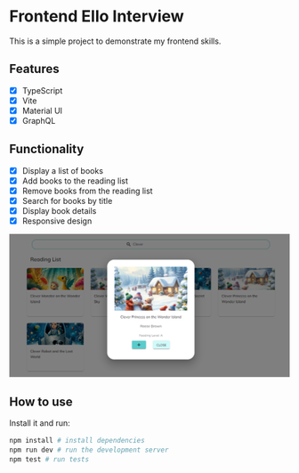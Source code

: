# Frontend Ello Interview
This is a simple project to demonstrate my frontend skills. 

## Features
- [x] TypeScript
- [x] Vite
- [x] Material UI
- [x] GraphQL

## Functionality
- [x] Display a list of books
- [x] Add books to the reading list
- [x] Remove books from the reading list
- [x] Search for books by title
- [x] Display book details
- [x] Responsive design

![My Image](public/assets/ello-books.png)


## How to use

Install it and run:

```bash
npm install # install dependencies
npm run dev # run the development server
npm test # run tests
```
